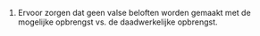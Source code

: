 1. Ervoor zorgen dat geen valse beloften worden gemaakt met de mogelijke opbrengst vs. de daadwerkelijke opbrengst.